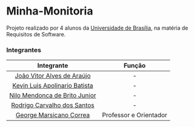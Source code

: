 # Minha-Monitoria

  Projeto realizado por 4 alunos da [Universidade de Brasília](https://www.unb.br/), na matéria de Requisitos de Software.

### Integrantes

| Integrante                                                        | Função  |
|:-:|:-:|
| [João Vitor Alves de Araújo](https://github.com/Joaoaalves)       | - |
| [Kevin Luis Apolinario Batista](https://github.com/k3vin-batista) | - |
| [Nilo Mendonca de Brito Junior](https://github.com/NiloMendonca)  | - |
| [Rodrigo Carvalho dos Santos](https://github.com/Rocsantos)       | - |
| [George Marsicano Correa](mailto:georgemarsicano@unb.br)          | Professor e Orientador  |


